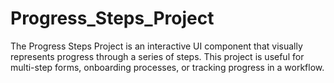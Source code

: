 # Progress_Steps_Project
The Progress Steps Project is an interactive UI component that visually represents progress through a series of steps. This project is useful for multi-step forms, onboarding processes, or tracking progress in a workflow.
